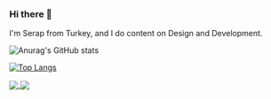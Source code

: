 ### Hi there 👋

I'm Serap from Turkey, and I do content on Design and Development.


![Anurag's GitHub stats](https://github-readme-stats.vercel.app/api?username=serapkantar&theme=buefy&show_icons=true&hide=contribs,prs)

[![Top Langs](https://github-readme-stats.vercel.app/api/top-langs/?username=serapkantar&layout=compact&theme=buefy)](https://github.com/serapkantar/github-readme-stats)

<a href="https://github.com/serapkantar/react_training_app.git">
  <img align="center" src="https://github-readme-stats.vercel.app/api/pin/?username=serapkantar&theme=buefy&repo=react_training_app"/>
</a>
<a href="https://github.com/serapkantar/angular-training-projects-.git">
  <img align="center" src="https://github-readme-stats.vercel.app/api/pin/?username=serapkantar&theme=buefy&repo=angular-training-projects-" />
</a>


